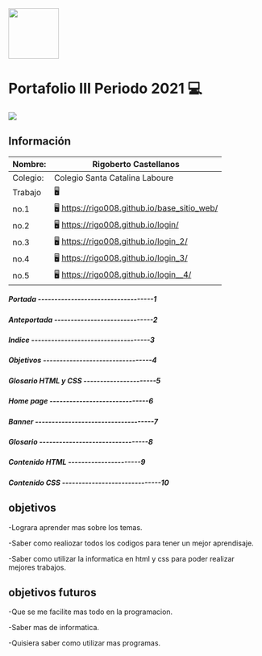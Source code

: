 

<img width="100px" src="https://jefuentes80.github.io/starup_scl/img/logo_SCL%20(3).png">

# Portafolio III Periodo 2021 💻

<img src="https://www.google.com/imgres?imgurl=https%3A%2F%2Fwww.tecnologia-informatica.com%2Fwp-content%2Fuploads%2F2021%2F01%2Fword-image.jpeg&imgrefurl=https%3A%2F%2Fwww.tecnologia-informatica.com%2Fque-es-computacion%2F&tbnid=xg9TmHMd7tQJXM&vet=12ahUKEwjrrqKB-J_zAhUmZN8KHc90AJwQMygDegUIARDPAQ..i&docid=ttJR62PMaOftEM&w=500&h=281&q=computacion&ved=2ahUKEwjrrqKB-J_zAhUmZN8KHc90AJwQMygDegUIARDPAQ">

## Información

|  Nombre: | Rigoberto Castellanos  |
| ------------ | ------------ |
|  Colegio: | Colegio Santa Catalina Laboure  |
| Trabajo | 🖥️ |
|  no.1 | 🖥️ https://rigo008.github.io/base_sitio_web/ |
|  no.2 | 🖥️ https://rigo008.github.io/login/ |
|  no.3 | 🖥️ https://rigo008.github.io/login_2/ |
|  no.4 | 🖥️ https://rigo008.github.io/login_3/ |
|  no.5 | 🖥️ https://rigo008.github.io/login__4/ |

            
##### Portada -----------------------------------1
##### Anteportada ------------------------------2
##### Indice ------------------------------------3
##### Objetivos ---------------------------------4
##### Glosario HTML y CSS ----------------------5
##### Home page ------------------------------6
##### Banner ------------------------------------7
##### Glosario ---------------------------------8
##### Contenido HTML ----------------------9
##### Contenido CSS ------------------------------10


## objetivos 

-Lograra aprender mas sobre los temas.

-Saber como realiozar todos los codigos para tener un mejor aprendisaje. 

-Saber como utilizar la informatica en html y css para poder realizar mejores trabajos.


## objetivos futuros 

-Que se me facilite mas todo en la programacion.

-Saber mas de informatica.

-Quisiera saber como utilizar mas programas.



